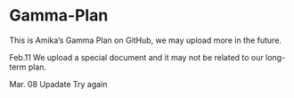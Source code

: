 # Gamma-Plan
This is Amika’s Gamma Plan on GitHub, we may upload more in the future.

Feb.11 We upload a special document and it may not be related to our long-term plan.

Mar. 08 Upadate Try again